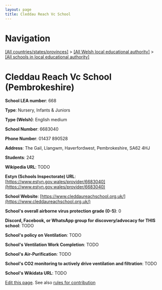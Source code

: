 ```yaml
---
layout: page
title: Cleddau Reach Vc School
---
```

# Navigation

[[All countries/states/provinces]](../../..) > [[All Welsh local educational authority]](../..) > [[All schools in local educational authority]](..)

# Cleddau Reach Vc School (Pembrokeshire)

**School LEA number**: 668

**Type**: Nursery, Infants & Juniors

**Type (Welsh)**: English medium

**School Number**: 6683040

**Phone Number**: 01437 890528

**Address**: The Gail, Llangwm, Haverfordwest, Pembrokeshire, SA62 4HJ

**Students**: 242

**Wikipedia URL**: TODO

**Estyn (Schools Inspectorate) URL**: [https://www.estyn.gov.wales/provider/6683040](https://www.estyn.gov.wales/provider/6683040)

**School Website**: [https://www.cleddaureachschool.org.uk/](https://www.cleddaureachschool.org.uk/)

**School's overall airborne virus protection grade (0-5)**: 0

**Discord, Facebook, or WhatsApp group for discovery/advocacy for THIS school**: TODO

**School's policy on Ventilation**: TODO

**School's Ventilation Work Completion**: TODO

**School's Air-Purification**: TODO

**School's CO2 monitoring to actively drive ventilation and filtration**: TODO

**School's Wikidata URL**: TODO




[Edit this page](https://github.com/ventilate-schools/Wales/edit/prif/./Pembrokeshire/Cleddau_Reach_Vc_School.md). See also [rules for contribution](../../../contribution-rules/)